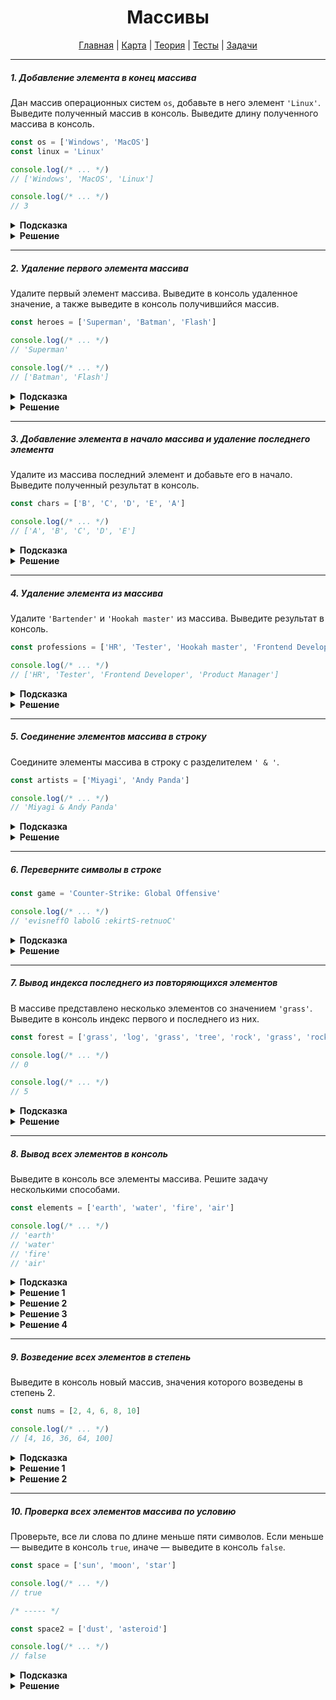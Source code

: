 <div align="center">

# Массивы

[Главная](https://github.com/dollaween/junior-roadmap/)
|
[Карта](/roadmap/README.md)
|
[Теория](/theory/README.md)
|
[Тесты](/tests/README.md)
|
[Задачи](/tasks/README.md)

</div>

---

##### 1. Добавление элемента в конец массива

Дан массив операционных систем `os`, добавьте в него элемент `'Linux'`. Выведите полученный массив в консоль. Выведите длину полученного массива в консоль.

```js
const os = ['Windows', 'MacOS']
const linux = 'Linux'

console.log(/* ... */)
// ['Windows', 'MacOS', 'Linux']

console.log(/* ... */)
// 3
```

<details><summary><b>Подсказка</b></summary>
<p>

Для добавления элемента в массив, используйте метод `push()`.

</p>
</details>

<details><summary><b>Решение</b></summary>
<p>

```js
const os = ['Windows', 'MacOS']
const linux = 'Linux'

const length = os.push('Linux')

console.log(os)
console.log(length)

// либо
console.log(os.length)
```

</p>
</details>

---

##### 2. Удаление первого элемента массива

Удалите первый элемент массива. Выведите в консоль удаленное значение, а также выведите в консоль получившийся массив.

```js
const heroes = ['Superman', 'Batman', 'Flash']

console.log(/* ... */)
// 'Superman'

console.log(/* ... */)
// ['Batman', 'Flash']
```

<details><summary><b>Подсказка</b></summary>
<p>

Для удаления первого элемента массива, используйте метод `shift()`.

</p>
</details>

<details><summary><b>Решение</b></summary>
<p>

```js
const heroes = ['Superman', 'Batman', 'Flash']

console.log(heroes.shift())
console.log(heroes)
```

</p>
</details>

---

##### 3. Добавление элемента в начало массива и удаление последнего элемента

Удалите из массива последний элемент и добавьте его в начало. Выведите полученный результат в консоль.

```js
const chars = ['B', 'C', 'D', 'E', 'A']

console.log(/* ... */)
// ['A', 'B', 'C', 'D', 'E']
```

<details><summary><b>Подсказка</b></summary>
<p>

Для удаления последнего элемента, используйте метод `pop()`.

Для вставки элемента в начало массива, используйте метод `unshift()`.

</p>
</details>

<details><summary><b>Решение</b></summary>
<p>

```js
const chars = ['B', 'C', 'D', 'E', 'A']

const char = chars.pop()

chars.unshift(char)

console.log(chars)
```

</p>
</details>

---

##### 4. Удаление элемента из массива

Удалите `'Bartender'` и `'Hookah master'` из массива. Выведите результат в консоль.

```js
const professions = ['HR', 'Tester', 'Hookah master', 'Frontend Developer', 'Product Manager', 'Bartender']

console.log(/* ... */)
// ['HR', 'Tester', 'Frontend Developer', 'Product Manager']
```

<details><summary><b>Подсказка</b></summary>
<p>

Для удаления элементов из массива по индексу, используйте метод `splice()`.

</p>
</details>

<details><summary><b>Решение</b></summary>
<p>

```js
const professions = ['HR', 'Tester', 'Hookah master', 'Frontend Developer', 'Product Manager', 'Bartender']

professions.splice(2, 1)
professions.splice(4, 1)

console.log(professions)
```

</p>
</details>

---

##### 5. Соединение элементов массива в строку

Соедините элементы массива в строку с разделителем `' & '`.

```js
const artists = ['Miyagi', 'Andy Panda']

console.log(/* ... */)
// 'Miyagi & Andy Panda'
```

<details><summary><b>Подсказка</b></summary>
<p>

Для объединения элементов массива в строку, используйте метод `join(separator)`.

</p>
</details>

<details><summary><b>Решение</b></summary>
<p>

```js
const artists = ['Miyagi', 'Andy Panda']

console.log(artists.join(' & '))
```

</p>
</details>


---

##### 6. Переверните символы в строке

```js
const game = 'Counter-Strike: Global Offensive'

console.log(/* ... */)
// 'evisneffO labolG :ekirtS-retnuoC'
```

<details><summary><b>Подсказка</b></summary>
<p>

Для разбиения строки на массив, используйте метод `split(separator)`.

Для переворчавания элементов массива, используйте метод `reverse()`.

Для объединения элементов массива в строку, используйте метод `join(separator)`.

</p>
</details>

<details><summary><b>Решение</b></summary>
<p>

```js
const game = 'Counter-Strike: Global Offensive'

let result = game.split('')
result = result.reverse()
result = result.join('')

console.log(result)
```

Используя цепь методов, можно написать решение в одну строку:
```js
const game = 'Counter-Strike: Global Offensive'

console.log(game.split('').reverse().join(''))
```

</p>
</details>

---

##### 7. Вывод индекса последнего из повторяющихся элементов

В массиве представлено несколько элементов со значением `'grass'`. Выведите в консоль индекс первого и последнего из них.

```js
const forest = ['grass', 'log', 'grass', 'tree', 'rock', 'grass', 'rock']

console.log(/* ... */)
// 0

console.log(/* ... */)
// 5
```

<details><summary><b>Подсказка</b></summary>
<p>

Для возвращения первого индекса, по которому элемент может быть найден, используйте метод `indexOf()`.

Для возвращения последнего индекса, по которому элемент может быть найден, используйте метод `lastIndexOf()`.

</p>
</details>

<details><summary><b>Решение</b></summary>
<p>

```js
const forest = ['grass', 'log', 'grass', 'tree', 'rock', 'grass', 'rock']

console.log(forest.indexOf('grass'))
console.log(forest.lastIndexOf('grass'))
```

</p>
</details>

---

##### 8. Вывод всех элементов в консоль

Выведите в консоль все элементы массива. Решите задачу несколькими способами.

```js
const elements = ['earth', 'water', 'fire', 'air']

console.log(/* ... */)
// 'earth'
// 'water'
// 'fire'
// 'air'
```

<details><summary><b>Подсказка</b></summary>
<p>

Для перебора элементов массива, используйте методы `forEach()`, `map()`, или циклы `for`, `while`.

</p>
</details>

<details><summary><b>Решение 1</b></summary>
<p>

Решение через метод `forEach()`:
```js
const elements = ['earth', 'water', 'fire', 'air']

elements.forEach((elem) => {
  console.log(elem)
})
```

</p>
</details>

<details><summary><b>Решение 2</b></summary>
<p>

Решение через метод `map()`:
```js
const elements = ['earth', 'water', 'fire', 'air']

elements.map((elem) => {
  console.log(elem)
})
```

</p>
</details>

<details><summary><b>Решение 3</b></summary>
<p>

Решение через цикл `for`:
```js
const elements = ['earth', 'water', 'fire', 'air']

for (let i = 0; i < elements.length; i++) {
  console.log(elements[i])
}
```

</p>
</details>

<details><summary><b>Решение 4</b></summary>
<p>

Решение через цикл `while`:
```js
const elements = ['earth', 'water', 'fire', 'air']

let i = 0

while (i < elements.length) {
  console.log(elements[i])
  i++
}
```

</p>
</details>

---

##### 9. Возведение всех элементов в степень

Выведите в консоль новый массив, значения которого возведены в степень 2.

```js
const nums = [2, 4, 6, 8, 10]

console.log(/* ... */)
// [4, 16, 36, 64, 100]
```

<details><summary><b>Подсказка</b></summary>
<p>

Для обхода элементов массива и создания нового — используйте метод `map()`.

Либо создайте новый массив вручную. Пройдитесь по исходному массиву с помощью цикла `for` и вставьте возведенные в степень числа в новый массив.

</p>
</details>

<details><summary><b>Решение 1</b></summary>
<p>

```js
const nums = [2, 4, 6, 8, 10]

const result = nums.map((elem) => {
  return elem ** 2
})

console.log(result)
```

</p>
</details>

<details><summary><b>Решение 2</b></summary>
<p>

```js
const nums = [2, 4, 6, 8, 10]
const result = []

for (let i = 0; i < nums.length; i++) {
  const squared = nums[i] ** 2
  result.push(squared)
}

console.log(result)
```

</p>
</details>

---

##### 10. Проверка всех элементов массива по условию

Проверьте, все ли слова по длине меньше пяти символов. Если меньше — выведите в консоль `true`, иначе — выведите в консоль `false`.

```js
const space = ['sun', 'moon', 'star']

console.log(/* ... */)
// true

/* ----- */

const space2 = ['dust', 'asteroid']

console.log(/* ... */)
// false
```

<details><summary><b>Подсказка</b></summary>
<p>

Для проверки чтобы все элементы массива удовлетворяли условию, используйте метод `every()`.

</p>
</details>

<details><summary><b>Решение</b></summary>
<p>

```js
const space = ['sun', 'moon', 'star']

const result = space.every((elem) => {
  return elem.length < 5
})

console.log(result)

/* ----- */

const space2 = ['dust', 'asteroid']

const result2 = space2.every((elem) => {
  return elem.length < 5
})

console.log(result2)
```

</p>
</details>












